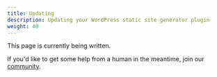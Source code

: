 ```yaml
---
title: Updating
description: Updating your WordPress static site generator plugin
weight: 40
---
```


This page is currently being written. 

If you'd like to get some help from a human in the meantime, join our [community](https://wp2static.com).
